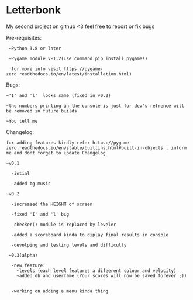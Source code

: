 # Letterbonk
My second project on github <3
feel free to report or fix bugs


Pre-requisites:

     ~Python 3.8 or later

     ~Pygame module v-1.2(use command pip install pygames)

      for more info visit https://pygame-zero.readthedocs.io/en/latest/installation.html)



Bugs:

    ~'I' and 'l'  looks same (fixed in v0.2)

    ~the numbers printing in the console is just for dev's refrence will be removed in future builds

    ~You tell me

Changelog:

    for adding features kindly refer https://pygame-zero.readthedocs.io/en/stable/builtins.html#built-in-objects , inform me and dont forget to update Changelog

    ~v0.1

      -intial   

      -added bg music

    ~v0.2

      -increased the HEIGHT of screen

      -fixed 'I' and 'l' bug

      -checker() module is replaced by leveler

      -added a scoreboard kinda to diplay final results in console

      -devolping and testing levels and difficulty

     ~0.3(alpha)

      -new feature:
        ~levels (each level features a difeerent colour and velocity)
        ~added db and username (Your scores will now be saved forever ;))


      -working on adding a menu kinda thing  
